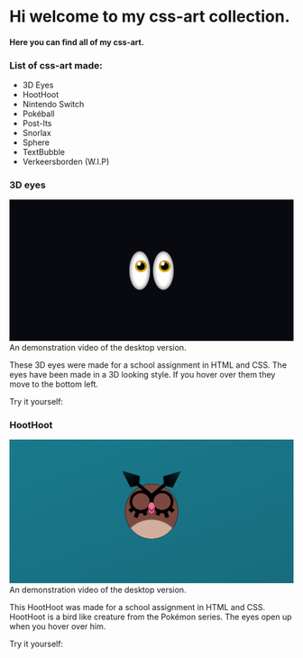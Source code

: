 # Hi welcome to my css-art collection.
#### Here you can find all of my css-art.


### List of css-art made:
* 3D Eyes
* HootHoot
* Nintendo Switch
* Pokéball
* Post-Its
* Snorlax
* Sphere
* TextBubble
* Verkeersborden (W.I.P)

### 3D eyes
[![The finished product on desktop](/img/eyes--css-art.png)]() 
An demonstration video of the desktop version.

These 3D eyes were made for a school assignment in HTML and CSS.
The eyes have been made in a 3D looking style. If you hover over them
they move to the bottom left.

Try it yourself:

### HootHoot
[![The finished product on desktop](/img/hoothoot--css-art.png)]() 
An demonstration video of the desktop version.

This HootHoot was made for a school assignment in HTML and CSS.
HootHoot is a bird like creature from the Pokémon series.
The eyes open up when you hover over him.

Try it yourself:
